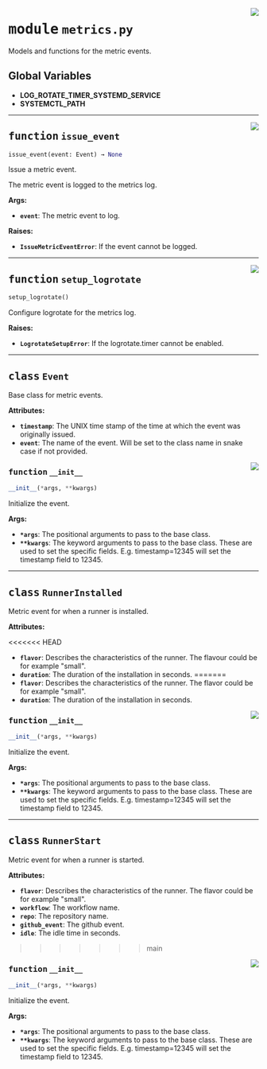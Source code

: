 <!-- markdownlint-disable -->

<a href="../src/metrics.py#L0"><img align="right" style="float:right;" src="https://img.shields.io/badge/-source-cccccc?style=flat-square"></a>

# <kbd>module</kbd> `metrics.py`
Models and functions for the metric events. 

**Global Variables**
---------------
- **LOG_ROTATE_TIMER_SYSTEMD_SERVICE**
- **SYSTEMCTL_PATH**

---

<a href="../src/metrics.py#L98"><img align="right" style="float:right;" src="https://img.shields.io/badge/-source-cccccc?style=flat-square"></a>

## <kbd>function</kbd> `issue_event`

```python
issue_event(event: Event) → None
```

Issue a metric event. 

The metric event is logged to the metrics log. 



**Args:**
 
 - <b>`event`</b>:  The metric event to log. 



**Raises:**
 
 - <b>`IssueMetricEventError`</b>:  If the event cannot be logged. 


---

<a href="../src/metrics.py#L149"><img align="right" style="float:right;" src="https://img.shields.io/badge/-source-cccccc?style=flat-square"></a>

## <kbd>function</kbd> `setup_logrotate`

```python
setup_logrotate()
```

Configure logrotate for the metrics log. 



**Raises:**
 
 - <b>`LogrotateSetupError`</b>:  If the logrotate.timer cannot be enabled. 


---

## <kbd>class</kbd> `Event`
Base class for metric events. 



**Attributes:**
 
 - <b>`timestamp`</b>:  The UNIX time stamp of the time at which the event was originally issued. 
 - <b>`event`</b>:  The name of the event. Will be set to the class name in snake case if not provided. 

<a href="../src/metrics.py#L52"><img align="right" style="float:right;" src="https://img.shields.io/badge/-source-cccccc?style=flat-square"></a>

### <kbd>function</kbd> `__init__`

```python
__init__(*args, **kwargs)
```

Initialize the event. 



**Args:**
 
 - <b>`*args`</b>:  The positional arguments to pass to the base class. 
 - <b>`**kwargs`</b>:  The keyword arguments to pass to the base class. These are used to set the  specific fields. E.g. timestamp=12345 will set the timestamp field to 12345. 





---

## <kbd>class</kbd> `RunnerInstalled`
Metric event for when a runner is installed. 



**Attributes:**
 
<<<<<<< HEAD
 - <b>`flavor`</b>:  Describes the characteristics of the runner.  The flavour could be for example "small". 
 - <b>`duration`</b>:  The duration of the installation in seconds. 
=======
 - <b>`flavor`</b>:  Describes the characteristics of the runner.  The flavor could be for example "small". 
 - <b>`duration`</b>:  The duration of the installation in seconds. 

<a href="../src/metrics.py#L52"><img align="right" style="float:right;" src="https://img.shields.io/badge/-source-cccccc?style=flat-square"></a>

### <kbd>function</kbd> `__init__`

```python
__init__(*args, **kwargs)
```

Initialize the event. 



**Args:**
 
 - <b>`*args`</b>:  The positional arguments to pass to the base class. 
 - <b>`**kwargs`</b>:  The keyword arguments to pass to the base class. These are used to set the  specific fields. E.g. timestamp=12345 will set the timestamp field to 12345. 





---

## <kbd>class</kbd> `RunnerStart`
Metric event for when a runner is started. 



**Attributes:**
 
 - <b>`flavor`</b>:  Describes the characteristics of the runner.  The flavor could be for example "small". 
 - <b>`workflow`</b>:  The workflow name. 
 - <b>`repo`</b>:  The repository name. 
 - <b>`github_event`</b>:  The github event. 
 - <b>`idle`</b>:  The idle time in seconds. 
>>>>>>> main

<a href="../src/metrics.py#L52"><img align="right" style="float:right;" src="https://img.shields.io/badge/-source-cccccc?style=flat-square"></a>

### <kbd>function</kbd> `__init__`

```python
__init__(*args, **kwargs)
```

Initialize the event. 



**Args:**
 
 - <b>`*args`</b>:  The positional arguments to pass to the base class. 
 - <b>`**kwargs`</b>:  The keyword arguments to pass to the base class. These are used to set the  specific fields. E.g. timestamp=12345 will set the timestamp field to 12345. 





